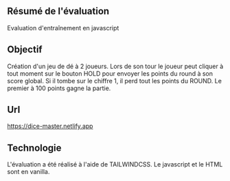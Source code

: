 ## Résumé de l'évaluation
Evaluation d'entraînement en javascript

## Objectif 
Création d'un jeu de dé à 2 joueurs. 
Lors de son tour le joueur peut cliquer à tout moment sur le bouton HOLD pour envoyer les points du round à son score global.
Si il tombe sur le chiffre 1, il perd tout les points du ROUND.
Le premier à 100 points gagne la partie.

## Url 
https://dice-master.netlify.app

## Technologie 
L'évaluation a été réalisé à l'aide de TAILWINDCSS.
Le javascript et le HTML sont en vanilla.

